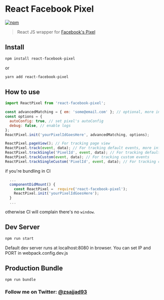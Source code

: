 # React Facebook Pixel

[![npm](https://img.shields.io/npm/dm/react-facebook-pixel.svg)](https://www.npmjs.com/package/react-facebook-pixel)

> React JS wrapper for [Facebook's Pixel](https://developers.facebook.com/docs/facebook-pixel)

## Install

```bash
npm install react-facebook-pixel

```

or

```bash
yarn add react-facebook-pixel

```

## How to use

```js
import ReactPixel from 'react-facebook-pixel';

const advancedMatching = { em: 'some@email.com' }; // optional, more info: https://developers.facebook.com/docs/facebook-pixel/pixel-with-ads/conversion-tracking#advanced_match
const options = {
  autoConfig: true, // set pixel's autoConfig
  debug: false, // enable logs
};
ReactPixel.init('yourPixelIdGoesHere', advancedMatching, options);

ReactPixel.pageView(); // For tracking page view
ReactPixel.track(event, data); // For tracking default events, more info about events and data https://developers.facebook.com/docs/ads-for-websites/pixel-events/v2.9
ReactPixel.trackSingle('PixelId', event, data); // For tracking default events, more info about events and data https://developers.facebook.com/docs/ads-for-websites/pixel-events/v2.9
ReactPixel.trackCustom(event, data); // For tracking custom events
ReactPixel.trackSingleCustom('PixelId', event, data); // For tracking custom events
```

if you're bundling in CI

```js
  ...
  componentDidMount() {
    const ReactPixel =  require('react-facebook-pixel');
    ReactPixel.init('yourPixelIdGoesHere');
  }
  ...
```

otherwise CI will complain there's no `window`.

## Dev Server

```bash
npm run start

```

Default dev server runs at localhost:8080 in browser.
You can set IP and PORT in webpack.config.dev.js

## Production Bundle

```bash
npm run bundle
```

### Follow me on Twitter: [@zsajjad93](https://twitter.com/zsajjad93)
